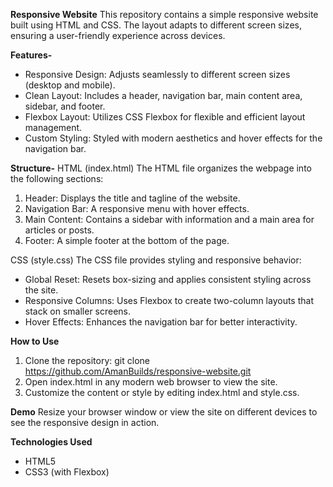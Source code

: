 **Responsive Website**
This repository contains a simple responsive website built using HTML and CSS. The layout adapts to different screen sizes, ensuring a user-friendly experience across devices.

**Features-**
- Responsive Design: Adjusts seamlessly to different screen sizes (desktop and mobile).
- Clean Layout: Includes a header, navigation bar, main content area, sidebar, and footer.
- Flexbox Layout: Utilizes CSS Flexbox for flexible and efficient layout management.
- Custom Styling: Styled with modern aesthetics and hover effects for the navigation bar.

**Structure-**
HTML (index.html)
The HTML file organizes the webpage into the following sections:
1. Header: Displays the title and tagline of the website.
2. Navigation Bar: A responsive menu with hover effects.
3. Main Content: Contains a sidebar with information and a main area for articles or posts.
4. Footer: A simple footer at the bottom of the page.

CSS (style.css)
The CSS file provides styling and responsive behavior:
- Global Reset: Resets box-sizing and applies consistent styling across the site.
- Responsive Columns: Uses Flexbox to create two-column layouts that stack on smaller screens.
- Hover Effects: Enhances the navigation bar for better interactivity.

**How to Use**
1. Clone the repository:
git clone https://github.com/AmanBuilds/responsive-website.git  
2. Open index.html in any modern web browser to view the site.
3. Customize the content or style by editing index.html and style.css.

**Demo**
Resize your browser window or view the site on different devices to see the responsive design in action.

**Technologies Used**
- HTML5
- CSS3 (with Flexbox)
